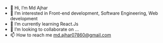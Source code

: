 - 👋 Hi, I’m Md Ajhar 
- 👀 I’m interested in Front-end development, Software Engineering, Web development  
- 🌱 I’m currently learning React.Js
- 💞️ I’m looking to collaborate on ...
- 📫 How to reach me md.ajhar07860@gmail.com

<!---
MdAjhar123/MdAjhar123 is a ✨ special ✨ repository because its `README.md` (this file) appears on your GitHub profile.
You can click the Preview link to take a look at your changes.
--->
